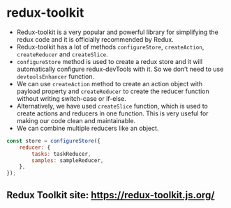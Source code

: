 # redux-toolkit

- Redux-toolkit is a very popular and powerful library for simplifying the redux code and it is officially recommended by Redux.
- Redux-toolkit has a lot of methods `configureStore`, `createAction`, `createReducer` and `createSlice`.
- `configureStore` method is used to create a redux store and it will automatically configure redux-devTools with it. So we don’t need to use `devtoolsEnhancer` function.
- We can use `createAction` method to create an action object with payload property and `createReducer` to create the reducer function without writing switch-case or if-else.
- Alternatively, we have used `createSlice` function, which is used to create actions and reducers in one function. This is very useful for making our code clean and maintainable.
- We can combine multiple reducers like an object.

```js
const store = configureStore({
    reducer: {
        tasks: taskReducer,
        samples: sampleReducer,
    },
});
```

## Redux Toolkit site: <https://redux-toolkit.js.org/>
